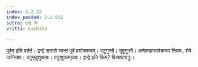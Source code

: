 ```yaml
---
index: 2.2.32
index_padded: 2.2.032
sutra: द्वन्द्वे घि
vritti: kashika

---
```

पूर्वम् इति वर्तते। द्वन्द्वे समासे घ्यन्तं पूर्वं प्रयोक्तव्यम्। पटुगुप्तौ। मृदुगुप्तौ। अनेकप्राप्तावेकस्य नियमः, शेषे त्वनियमः। पटुमृदुशुक्लाः। पटुशुक्लमृदवः। द्वन्द्वे इति किम्? विस्पष्टपटुः।